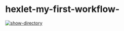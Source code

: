 # hexlet-my-first-workflow-

[![show-directory](https://github.com/deniskolomoyets/hexlet-my-first-workflow-/actions/workflows/show-directory.yml/badge.svg)](https://github.com/deniskolomoyets/hexlet-my-first-workflow-/actions/workflows/show-directory.yml)
